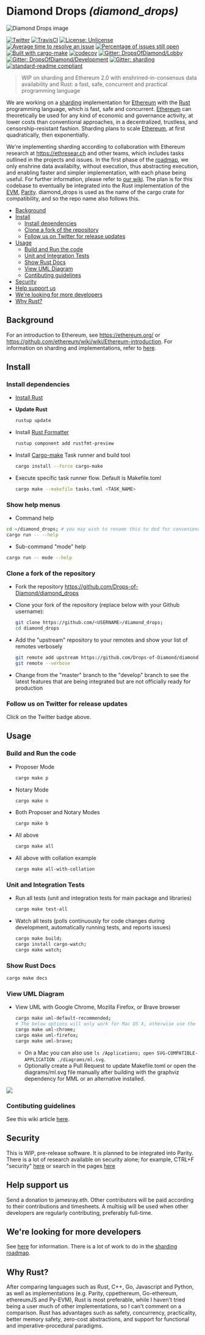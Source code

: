 # Diamond Drops _(diamond_drops)_
![Diamond Drops image](https://raw.githubusercontent.com/Drops-of-Diamond/diamond_drops/develop/images/diamond_drops.png)

[![Twitter](https://img.shields.io/twitter/follow/DropsofDiamond.svg?style=social)](https://twitter.com/DropsOfDiamond)
[![TravisCI](https://img.shields.io/travis/Drops-of-Diamond/diamond_drops/master.svg)](https://travis-ci.org/Drops-of-Diamond/diamond_drops)
[![License: Unlicense](https://img.shields.io/badge/License-Unlicense-lightgrey.svg)](https://github.com/Drops-of-Diamond/diamond_drops/blob/master/LICENSE)
[![Average time to resolve an issue](http://isitmaintained.com/badge/resolution/Drops-of-Diamond/diamond_drops.svg)](http://isitmaintained.com/project/Drops-of-Diamond/diamond_drops "Average time to resolve an issue")
[![Percentage of issues still open](http://isitmaintained.com/badge/open/Drops-of-Diamond/diamond_drops.svg)](http://isitmaintained.com/project/Drops-of-Diamond/diamond_drops "Percentage of issues still open")
[![Built with cargo-make](https://sagiegurari.github.io/cargo-make/assets/badges/cargo-make.svg)](https://sagiegurari.github.io/cargo-make)
[![codecov](https://codecov.io/gh/Drops-of-Diamond/diamond_drops/branch/master/graph/badge.svg)](https://codecov.io/gh/Drops-of-Diamond/diamond_drops)
[![Gitter: DropsOfDiamond/Lobby](https://img.shields.io/badge/gitter-Drops%20of%20Diamond/Lobby-4AB495.svg)](https://gitter.im/Drops-of-Diamond/Lobby)
[![Gitter: DropsOfDiamond/Development](https://img.shields.io/badge/gitter-Drops%20of%20Diamond/Development-4AB495.svg)](https://gitter.im/Drops-of-Diamond/Development)
[![Gitter: sharding](https://img.shields.io/badge/gitter-sharding-4AB495.svg)](https://gitter.im/ethereum/sharding)
[![standard-readme compliant](https://img.shields.io/badge/readme%20style-standard-brightgreen.svg?style=flat-square)](https://github.com/RichardLitt/standard-readme)

> WIP on sharding and Ethereum 2.0 with enshrined-in-consensus data availability and Rust: a fast, safe, concurrent and practical programming language

We are working on a [sharding](https://github.com/ethereum/wiki/wiki/Sharding-introduction-R&D-compendium) implementation for [Ethereum](https://ethereum.org) with the [Rust](https://www.rust-lang.org/en-US/) programming language, which is fast, safe and concurrent. [Ethereum](https://github.com/ethereum/wiki/wiki/White-Paper) can theoretically be used for any kind of economic and governance activity, at lower costs than conventional approaches, in a decentralized, trustless, and censorship-resistant fashion. Sharding plans to scale [Ethereum](https://github.com/ethereum/wiki/wiki/Ethereum-introduction), at first quadratically, then exponentially.

We're implementing sharding according to collaboration with Ethereum research at https://ethresear.ch and other teams, which includes tasks outlined in the projects and issues. In the first phase of the [roadmap](https://github.com/ethereum/wiki/wiki/Sharding-roadmap), we only enshrine data availabilty, without execution, thus abstracting execution, and enabling faster  and simpler implementation, with each phase being useful. For further information, please refer to [our wiki](https://github.com/Drops-of-Diamond/diamond_drops/wiki). The plan is for this codebase to eventually be integrated into the Rust implementation of the [EVM](https://github.com/ethereum/wiki/wiki/Ethereum-Virtual-Machine-(EVM)-Awesome-List), [Parity](https://github.com/paritytech/parity). diamond_drops is used as the name of the cargo crate for compatibility, and so the repo name also follows this.

<!-- START doctoc generated TOC please keep comment here to allow auto update -->
<!-- DON'T EDIT THIS SECTION, INSTEAD RE-RUN doctoc TO UPDATE -->

- [Background](#background)
- [Install](#install)
  - [Install dependencies](#install-dependencies)
  - [Clone a fork of the repository](#clone-a-fork-of-the-repository)
  - [Follow us on Twitter for release updates](#follow-us-on-twitter-for-release-updates)
- [Usage](#usage)
  - [Build and Run the code](#build-and-run-the-code)
  - [Unit and Integration Tests](#unit-and-integration-tests)
  - [Show Rust Docs](#show-rust-docs)
  - [View UML Diagram](#view-uml-diagram)
  - [Contibuting guidelines](#contibuting-guidelines)
- [Security](#security)
- [Help support us](#help-support-us)
- [We're looking for more developers](#were-looking-for-more-developers)
- [Why Rust?](#why-rust)

<!-- END doctoc generated TOC please keep comment here to allow auto update -->

## Background

For an introduction to Ethereum, see https://ethereum.org/ or https://github.com/ethereum/wiki/wiki/Ethereum-introduction. For information on sharding and implementations, refer to [here](https://github.com/ethereum/wiki/wiki/Sharding-introduction-and-implementations).

## Install

### Install dependencies

  * [Install Rust](https://github.com/rust-lang/book/blob/master/2018-edition/src/ch01-01-installation.md)

  * **Update Rust**
    ```bash
    rustup update
    ```

  * Install [Rust Formatter](https://github.com/rust-lang-nursery/rustfmt)
    ```bash
    rustup component add rustfmt-preview
    ```

  * Install [Cargo-make](https://github.com/sagiegurari/cargo-make) Task runner and build tool
    ```bash
    cargo install --force cargo-make
    ```

  * Execute specific task runner flow. Default is Makefile.toml
    ```bash
    cargo make --makefile tasks.toml <TASK_NAME>
    ```
### Show help menus

* Command help
```bash
cd ~/diamond_drops; # you may wish to rename this to dod for convenience
cargo run -- --help
```

* Sub-command "mode" help
```bash
cargo run -- mode --help
```

### Clone a fork of the repository

  * Fork the repository https://github.com/Drops-of-Diamond/diamond_drops

  * Clone your fork of the repository (replace <USERNAME> below with your Github username):
    ```bash
    git clone https://github.com/<USERNAME>/diamond_drops;
    cd diamond_drops
    ```

  * Add the "upstream" repository to your remotes and show your list of remotes verbosely
    ```bash
    git remote add upstream https://github.com/Drops-of-Diamond/diamond_drops;
    git remote --verbose
    ```

  * Change from the "master" branch to the "develop" branch to see the latest features that are being integrated but are not officially ready for production
  
### Follow us on Twitter for release updates

Click on the Twitter badge above.

## Usage
### Build and Run the code

  * Proposer Mode
    ```bash
    cargo make p
    ```

  * Notary Mode
    ```bash
    cargo make n
    ```

  * Both Proposer and Notary Modes
    ```bash
    cargo make b
    ```
  
  * All above
    ```bash
    cargo make all
    ```

  * All above with collation example
    ```bash
    cargo make all-with-collation
    ```

### Unit and Integration Tests

  * Run all tests (unit and integration tests for main package and libraries) 
    ```bash
    cargo make test-all
    ```

  * Watch all tests (polls continuously for code changes during development, automatically running tests, and reports issues)
    ```bash
    cargo make build;
    cargo install cargo-watch;
    cargo make watch;
    ```

### Show Rust Docs

```bash
cargo make docs
```

### View UML Diagram

* View UML with Google Chrome, Mozilla Firefox, or Brave browser

    ```bash
    cargo make uml-default-recommended;
    # The below options will only work for Mac OS X, otherwise use the above.
    cargo make uml-chrome;
    cargo make uml-firefox;
    cargo make uml-brave;
    ```
  * On a Mac you can also use `ls /Applications; open SVG-COMPATIBLE-APPLICATION ./diagrams/ml.svg`.
  * Optionally create a Pull Request to update Makefile.toml or open the diagrams/ml.svg file manually after building with the graphviz dependency for MML or an alternative installed.

![](
https://raw.githubusercontent.com/Drops-of-Diamond/diamond_drops/develop/diagrams/ml.svg?sanitize=true)

### Contibuting guidelines

See this wiki article [here](https://github.com/Drops-of-Diamond/diamond_drops/wiki/Contributing-guidelines).

## Security

This is WIP, pre-release software. It is planned to be integrated into Parity. There is a lot of research available on security alone; for example, CTRL+F "security" [here](https://github.com/ethereum/wiki/wiki/Sharding-FAQ) or search in the pages [here](https://github.com/ethereum/wiki/wiki/Sharding-introduction-R&D-compendium#information)

## Help support us

Send a donation to jamesray.eth. Other contributors will be paid according to their contributions and timesheets. A multisig will be used when other developers are regularly contributing, preferably full-time.<!omitting until other regular contributors are well established, although I still vouch that contributions will be paid for according to assessing hours on timesheets--our multi-sig wallet at [0x6D446f9545dBC380A6BBDde8A285A7A8030D4381](https://etherscan.io/address/0x6d446f9545dbc380a6bbdde8a285a7a8030d4381)-->

## We're looking for more developers

See [here](https://github.com/Drops-of-Diamond/diamond_drops/wiki/Introduction-and-onboarding-process-for-new-developers) for information. There is a lot of work to do in the [sharding roadmap](https://github.com/ethereum/wiki/wiki/Sharding-roadmap).

## Why Rust?

After comparing languages such as Rust, C++, Go, Javascript and Python, as well as implementations (e.g. Parity, cppethereum, Go-ethereum, ethereumJS and Py-EVM), Rust is most preferable, while I haven't tried being a user much of other implementations, so I can't comment on a comparison. Rust has advantages such as safety, concurrency, practicality, better memory safety, zero-cost abstractions, and support for functional and imperative-procedural paradigms.

<!-- Not necessary
### Further information

This repo and the Drops of Diamond project it belongs to is not a part of or owned by the Ethereum Foundation, nor is it endorsed by the Foundation. A different project name and logo may be used (the logo could use a more modern design rather than just using a photo in the public domain), and alternative proposals are welcome. The Drops of Diamond project is not legally incorporated as of yet, so legally it is not an organisation. That should be done, but probably only as needed once the project is more well-developed.
-->
